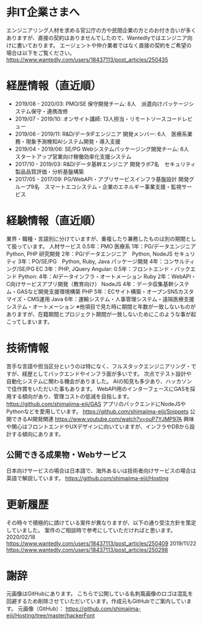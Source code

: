 # 非IT企業さまへ
エンジニアリング人材を求める官公庁の方や民間企業の方とのお付き合いが多くありますが、直接の契約はありませんでしたので、Wantedlyではエンジニア向けに書いております。
エージェントや仲介業者ではなく直接の契約をご希望の場合は以下をご覧ください。
https://www.wantedly.com/users/18437113/post_articles/250435
# 経歴情報（直近順）
- 2019/08 - 2020/03: PMO/SE 保守開発チーム: 8人　派遣向けパッケージシステム保守・連携改修
- 2019/07 - 2019/10: オンサイト講師: 13人担当・リモートソースコードレビュー
- 2019/06 - 2019/11: R&D/データIFエンジニア 開発メンバー: 6人　医療系業務・現象予測検知AIシステム開発・導入支援
- 2019/04 - 2019/06: SE/PG Webシステムパッケージング開発チーム: 6人　スタートアップ営業向け稼働効率化支援システム
- 2017/10 - 2019/03: R&D/データ基幹エンジニア 開発ラボ7名　セキュリティ製品品質評価・分析基盤構築
- 2017/05 - 2017/09: PG/WebAPI・アプリサービスインフラ基盤設計 開発グループ9名　スマートエコシステム・企業のエネルギー事業支援・監視サービス
# 経験情報（直近順）
業界・職種・言語別に分けていますが、重複したり兼務したものは別の期間として扱っています。
人材サービス 0.5年：PMO
医療系 1年：PG/データエンジニア　Python, PHP
研究開発 2年：PG/データエンジニア　Python, NodeJS
セキュリティ 3年：PO/SE/PG　Python, Ruby, Java
パッケージ開発 4年：コンサルティング/SE/PG 
EC 3年：PHP, JQuery
Angular: 0.5年：フロントエンド・バックエンド
Python: 4年：AIデータインフラ・オートメーション
Ruby 2年：WebAPI・C向けサービスアプリ開発（教育向け） 
NodeJS 4年：データ収集基幹システム・GASなど開発支援環境構築
PHP 5年：ECサイト構築・オープンSNSカスタマイズ・CMS運用
Java 6年：運輸システム・人事管理システム・遠隔医療支援システム・オートメーション
※他項目で見た時に期間と年数が一致しないものがありますが、在籍期間とプロジェクト期間が一致しないためにこのような事が起こってしまいます。 
# 技術情報 
苦手な言語や担当区分というのは特になく、フルスタックエンジニアリング・ですが、経歴としてバックエンドやインフラ面が多いです。
次点でテスト設計や自動化システムに関わる機会がありました。
AIの知見も多少あり、ハッカソンで佳作賞をいただいた事もあります。
WebAPI用のインターフェースにGASを採用する傾向があり、管理コストの低減を目指します。
https://github.com/shimajima-eiji/GAS
アプリのバックエンドにNodeJSやPythonなどを愛用しています。
https://github.com/shimajima-eiji/Snippets
公開できるAI開発関連
https://www.youtube.com/watch?v=ouP7YJMP97A
興味や関心はフロントエンドやUXデザインに向いていますが、インフラやDBから設計する傾向にあります。
## 公開できる成果物・Webサービス
日本向けサービスの場合は日本語で、海外あるいは技術者向けサービスの場合は英語で解説しています。
https://github.com/shimajima-eiji/Hosting
# 更新履歴 
その時々で積極的に請けている案件が異なりますが、以下の通り受注方針を策定していました。
案件のご相談時で参考にしていただければと思います。
2020/02/18 https://www.wantedly.com/users/18437113/post_articles/250409
2019/11/22 https://www.wantedly.com/users/18437113/post_articles/250298
# 謝辞 
元画像はGitHubにあります。
こちらで公開している名刺風画像のロゴは混乱を回避するため削除させていただいています。作成元もGitHubでご案内しています。
元画像（GitHub）： https://github.com/shimajima-eiji/Hosting/tree/master/hackerFont
